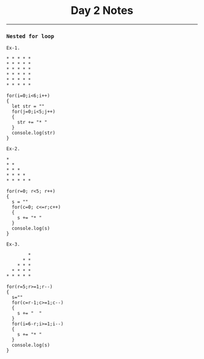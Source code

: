 <div align="center">
   <h1>Day 2 Notes</h1>
</div>

---
### `Nested for loop` 
`Ex-1.` 
```
* * * * *  
* * * * *  
* * * * *  
* * * * *  
* * * * *  
* * * * *  
```
```
for(i=0;i<6;i++)
{
  let str = ""
  for(j=0;i<5;j++)
  {
    str += "* "
  }
  console.log(str)
}
```

`Ex-2.`
```
*  
* *  
* * *  
* * * *   
* * * * *  
```
```
for(r=0; r<5; r++)
{
  s = ""
  for(c=0; c<=r;c++)
  {
    s += "* "
  }
  console.log(s)
}
```

`Ex-3.`
```
        *
      * *
    * * *
  * * * *
* * * * *
```
```
for(r=5;r>=1;r--)
{
  s=""
  for(c=r-1;c>=1;c--)
  {
    s += "  "
  }
  for(i=6-r;i>=1;i--)
  {
    s += "* "
  }
  console.log(s)
}
```
